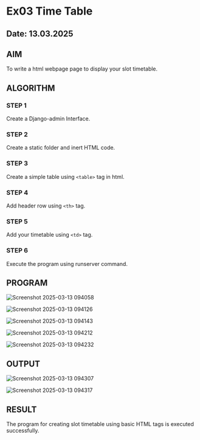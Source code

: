 # Ex03 Time Table
## Date: 13.03.2025

## AIM
To write a html webpage page to display your slot timetable.

## ALGORITHM
### STEP 1
Create a Django-admin Interface.

### STEP 2
Create a static folder and inert HTML code.

### STEP 3
Create a simple table using ```<table>``` tag in html.

### STEP 4
Add header row using ```<th>``` tag.

### STEP 5
Add your timetable using ```<td>``` tag.

### STEP 6
Execute the program using runserver command.

## PROGRAM

![Screenshot 2025-03-13 094058](https://github.com/user-attachments/assets/574f18fc-f0e9-4f07-80c8-382144ce0a88)

![Screenshot 2025-03-13 094126](https://github.com/user-attachments/assets/2f124c00-8ad4-472d-8619-0e08596a4de0)

![Screenshot 2025-03-13 094143](https://github.com/user-attachments/assets/aeb518ed-ae03-4f35-9fdb-2f3893695fa6)

![Screenshot 2025-03-13 094212](https://github.com/user-attachments/assets/404c6412-ebf4-47ce-ad26-1c1248c3eb0d)

![Screenshot 2025-03-13 094232](https://github.com/user-attachments/assets/f83bfd2a-c39e-40f4-bb13-529bd7f41481)

## OUTPUT

![Screenshot 2025-03-13 094307](https://github.com/user-attachments/assets/33d0b9f9-9497-481c-980d-3a90bea900e5)

![Screenshot 2025-03-13 094317](https://github.com/user-attachments/assets/575e53fc-dda7-4d1d-a88c-88e95af7c3ac)


## RESULT
The program for creating slot timetable using basic HTML tags is executed successfully.
